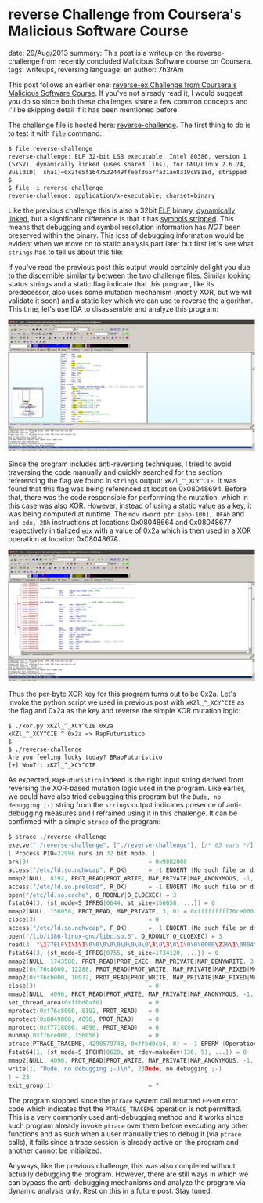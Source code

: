 reverse Challenge from Coursera's Malicious Software Course
===========================================================
date: 29/Aug/2013
summary: This post is a writeup on the reverse-challenge from recently concluded Malicious Software course on Coursera.
tags: writeups, reversing
language: en
author: 7h3rAm

This post follows an earlier one: [reverse-ex Challenge from Coursera's Malicious Software Course](https://7h3ram.github.io/posts/20130824_malsoftware-reverse-ex.html). If you've not already read it, I would suggest you do so since both these challenges share a few common concepts and I'll be skipping detail if it has been mentioned before.

The challenge file is hosted here: [reverse-challenge](/static/files/posts_malsoftware_reverse_challenge/reverse-challenge). The first thing to do is to test it with `file` command:

```console
$ file reverse-challenge
reverse-challenge: ELF 32-bit LSB executable, Intel 80386, version 1 (SYSV), dynamically linked (uses shared libs), for GNU/Linux 2.6.24, BuildID[  sha1]=0x2fe5f1647532449ffeef36a7fa31ae8319c8818d, stripped
$
$ file -i reverse-challenge
reverse-challenge: application/x-executable; charset=binary
```

Like the previous challenge this is also a 32bit [ELF](http://en.wikipedia.org/wiki/Executable_and_Linkable_Format) binary, [dynamically linked](http://stackoverflow.com/questions/1993390/static-linking-vs-dynamic-linking), but a significant difference is that it has [symbols stripped](http://unix.stackexchange.com/questions/2969/what-are-stripped-and-not-stripped-executables-in-unix). This means that debugging and symbol resolution information has *NOT* been preserved within the binary. This loss of debugging information would be evident when we move on to static analysis part later but first let's see what `strings` has to tell us about this file:

If you've read the previous post this output would certainly delight you due to the discernible similarity between the two challenge files. Similar looking status strings and a static flag indicate that this program, like its predecessor, also uses some mutation mechanism (mostly XOR, but we will validate it soon) and a static key which we can use to reverse the algorithm. This time, let's use IDA to disassemble and analyze this program:

![image](/static/files/posts_malsoftware_reverse_challenge/ida-start.png)

Since the program includes anti-reversing techniques, I tried to avoid traversing the code manually and quickly searched for the section referencing the flag we found in `strings` output: `xKZl_^_XCY^CIE`. It was found that this flag was being referenced at location 0x08048694. Before that, there was the code responsible for performing the mutation, which in this case was also XOR. However, instead of using a static value as a key, it was being computed at runtime. The `mov dword ptr [ebp-10h], 0FAh` and `and edx, 2Bh` instructions at locations 0x08048664 and 0x08048677 respectively initialized `edx` with a value of 0x2a which is then used in a XOR operation at location 0x0804867A.

![image](/static/files/posts_malsoftware_reverse_challenge/ida-checkkey.png)

Thus the per-byte XOR key for this program turns out to be 0x2a. Let's invoke the python script we used in previous post with `xKZl_^_XCY^CIE` as the flag and 0x2a as the key and reverse the simple XOR mutation logic:

```console
$ ./xor.py xKZl_^_XCY^CIE 0x2a
xKZl_^_XCY^CIE ^ 0x2a => RapFuturistico
$
$ ./reverse-challenge
Are you feeling lucky today? BRapFuturistico
[+] WooT!: xKZl_^_XCY^CIE
```

As expected, `RapFuturistico` indeed is the right input string derived from reversing the XOR-based mutation logic used in the program. Like earlier, we could have also tried debugging this program but the `Dude, no debugging ;-)` string from the `strings` output indicates presence of anti-debugging measures and I refrained using it in this challenge. It can be confirmed with a simple `strace` of the program:

```c
$ strace ./reverse-challenge
execve("./reverse-challenge", ["./reverse-challenge"], [/* 63 vars */]) = 0
[ Process PID=22998 runs in 32 bit mode. ]
brk(0)                                  = 0x9882000
access("/etc/ld.so.nohwcap", F_OK)      = -1 ENOENT (No such file or directory)
mmap2(NULL, 8192, PROT_READ|PROT_WRITE, MAP_PRIVATE|MAP_ANONYMOUS, -1, 0) = 0xfffffffff76f5000
access("/etc/ld.so.preload", R_OK)      = -1 ENOENT (No such file or directory)
open("/etc/ld.so.cache", O_RDONLY|O_CLOEXEC) = 3
fstat64(3, {st_mode=S_IFREG|0644, st_size=156058, ...}) = 0
mmap2(NULL, 156058, PROT_READ, MAP_PRIVATE, 3, 0) = 0xfffffffff76ce000
close(3)                                = 0
access("/etc/ld.so.nohwcap", F_OK)      = -1 ENOENT (No such file or directory)
open("/lib/i386-linux-gnu/libc.so.6", O_RDONLY|O_CLOEXEC) = 3
read(3, "\177ELF\1\1\1\0\0\0\0\0\0\0\0\0\3\0\3\0\1\0\0\0000\226\1\0004\0\0\0"..., 512) = 512
fstat64(3, {st_mode=S_IFREG|0755, st_size=1734120, ...}) = 0
mmap2(NULL, 1743580, PROT_READ|PROT_EXEC, MAP_PRIVATE|MAP_DENYWRITE, 3, 0) = 0xfffffffff7524000
mmap2(0xf76c8000, 12288, PROT_READ|PROT_WRITE, MAP_PRIVATE|MAP_FIXED|MAP_DENYWRITE, 3, 0x1a4) = 0xfffffffff76c8000
mmap2(0xf76cb000, 10972, PROT_READ|PROT_WRITE, MAP_PRIVATE|MAP_FIXED|MAP_ANONYMOUS, -1, 0) = 0xfffffffff76cb000
close(3)                                = 0
mmap2(NULL, 4096, PROT_READ|PROT_WRITE, MAP_PRIVATE|MAP_ANONYMOUS, -1, 0) = 0xfffffffff7523000
set_thread_area(0xffbd0af0)             = 0
mprotect(0xf76c8000, 8192, PROT_READ)   = 0
mprotect(0x8049000, 4096, PROT_READ)    = 0
mprotect(0xf7718000, 4096, PROT_READ)   = 0
munmap(0xf76ce000, 156058)              = 0
ptrace(PTRACE_TRACEME, 4290579748, 0xffbd0cb4, 0) = -1 EPERM (Operation not permitted)
fstat64(1, {st_mode=S_IFCHR|0620, st_rdev=makedev(136, 5), ...}) = 0
mmap2(NULL, 4096, PROT_READ|PROT_WRITE, MAP_PRIVATE|MAP_ANONYMOUS, -1, 0) = 0xfffffffff76f4000
write(1, "Dude, no debugging ;-)\n", 23Dude, no debugging ;-)
) = 23
exit_group(1)                           = ?
```

The program stopped since the `ptrace` system call returned `EPERM` error code which indicates that the `PTRACE_TRACEME` operation is not permitted. This is a very commonly used anti-debugging method and it works since such program already invoke `ptrace` over them before executing any other functions and as such when a user manually tries to debug it (via `ptrace` calls), it fails since a trace session is already active on the program and another cannot be initialized.

Anyways, like the previous challenge, this was also completed without actually debugging the program. However, there are still ways in which we can bypass the anti-debugging mechanisms and analyze the program via dynamic analysis only. Rest on this in a future post. Stay tuned.
